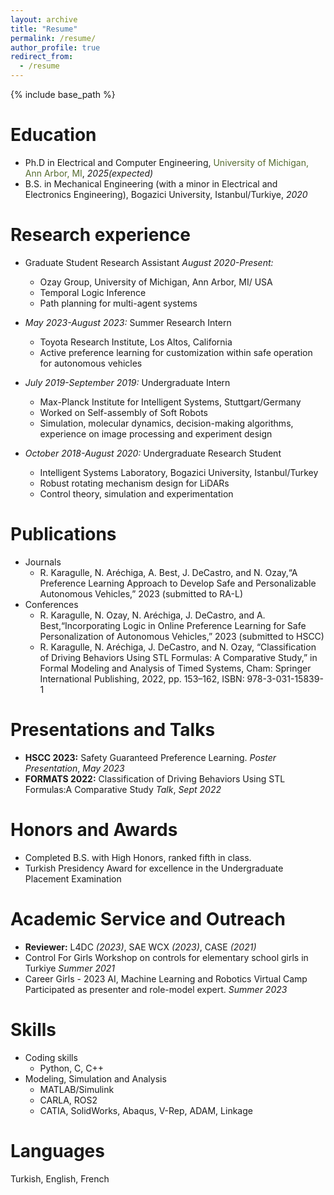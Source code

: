 ```yaml
---
layout: archive
title: "Resume"
permalink: /resume/
author_profile: true
redirect_from:
  - /resume
---
```


{% include base_path %}

Education
======
* Ph.D in Electrical and Computer Engineering, <span style="color:DarkOliveGreen"> University of Michigan, Ann Arbor, MI</span>, *2025(expected)* 
* B.S. in Mechanical Engineering (with a minor in Electrical and Electronics Engineering), Bogazici University, Istanbul/Turkiye, *2020*

Research experience
======
* Graduate Student Research Assistant *August 2020-Present:*
  * Ozay Group, University of Michigan, Ann Arbor, MI/ USA
  * Temporal Logic Inference
  * Path planning for multi-agent systems   

* *May 2023-August 2023:* Summer Research Intern
  * Toyota Research Institute, Los Altos, California
  * Active preference learning for customization within safe operation for autonomous vehicles

* *July 2019-September 2019:* Undergraduate Intern
  * Max-Planck Institute for Intelligent Systems, Stuttgart/Germany
  * Worked on Self-assembly of Soft Robots
  * Simulation, molecular dynamics, decision-making algorithms, experience on image processing and experiment design

* *October 2018-August 2020:* Undergraduate Research Student
  * Intelligent Systems Laboratory, Bogazici University, Istanbul/Turkey
  * Robust rotating mechanism design for LiDARs
  * Control theory, simulation and experimentation
  
Publications
======
* Journals
  * R. Karagulle, N. Aréchiga, A. Best, J. DeCastro, and N. Ozay,“A Preference Learning Approach to Develop Safe and Personalizable Autonomous Vehicles,” 2023 (submitted to RA-L)
* Conferences
  * R. Karagulle, N. Ozay, N. Aréchiga, J. DeCastro, and A. Best,“Incorporating Logic in Online Preference Learning for Safe Personalization of Autonomous Vehicles,” 2023 (submitted to HSCC)
  * R. Karagulle, N. Aréchiga, J. DeCastro, and N. Ozay, “Classification of Driving Behaviors Using STL Formulas: A Comparative Study,” in Formal Modeling and Analysis of Timed Systems, Cham: Springer International Publishing, 2022, pp. 153–162, ISBN: 978-3-031-15839-1

Presentations and Talks 
======
* **HSCC 2023:** Safety Guaranteed Preference Learning. *Poster Presentation*, *May 2023*  
* **FORMATS 2022:** Classification of Driving Behaviors Using STL Formulas:A Comparative Study *Talk*, *Sept 2022*

Honors and Awards
======
* Completed B.S. with High Honors, ranked fifth in class.
* Turkish Presidency Award for excellence in the Undergraduate Placement Examination

Academic Service and Outreach
======
* **Reviewer:** L4DC *(2023)*, SAE WCX *(2023)*, CASE *(2021)*
* Control For Girls Workshop on controls for elementary school girls in Turkiye *Summer 2021*
* Career Girls - 2023 AI, Machine Learning and Robotics Virtual Camp Participated as presenter and role-model expert. *Summer 2023*

Skills
======
* Coding skills
  * Python, C, C++
* Modeling, Simulation and Analysis
  * MATLAB/Simulink
  * CARLA, ROS2
  * CATIA, SolidWorks, Abaqus, V-Rep, ADAM, Linkage

Languages
=====
Turkish, English, French
